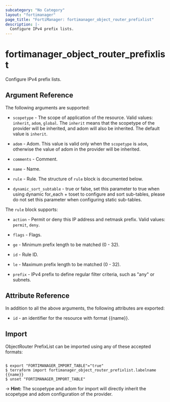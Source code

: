 ```yaml
---
subcategory: "No Category"
layout: "fortimanager"
page_title: "FortiManager: fortimanager_object_router_prefixlist"
description: |-
  Configure IPv4 prefix lists.
---
```


# fortimanager_object_router_prefixlist
Configure IPv4 prefix lists.

## Argument Reference


The following arguments are supported:

* `scopetype` - The scope of application of the resource. Valid values: `inherit`, `adom`, `global`. The `inherit` means that the scopetype of the provider will be inherited, and adom will also be inherited. The default value is `inherit`.
* `adom` - Adom. This value is valid only when the `scopetype` is `adom`, otherwise the value of adom in the provider will be inherited.

* `comments` - Comment.
* `name` - Name.
* `rule` - Rule. The structure of `rule` block is documented below.
* `dynamic_sort_subtable` - true or false, set this parameter to true when using dynamic for_each + toset to configure and sort sub-tables, please do not set this parameter when configuring static sub-tables.

The `rule` block supports:

* `action` - Permit or deny this IP address and netmask prefix. Valid values: `permit`, `deny`.

* `flags` - Flags.
* `ge` - Minimum prefix length to be matched (0 - 32).
* `id` - Rule ID.
* `le` - Maximum prefix length to be matched (0 - 32).
* `prefix` - IPv4 prefix to define regular filter criteria, such as "any" or subnets.


## Attribute Reference

In addition to all the above arguments, the following attributes are exported:
* `id` - an identifier for the resource with format {{name}}.

## Import

ObjectRouter PrefixList can be imported using any of these accepted formats:
```

$ export "FORTIMANAGER_IMPORT_TABLE"="true"
$ terraform import fortimanager_object_router_prefixlist.labelname {{name}}
$ unset "FORTIMANAGER_IMPORT_TABLE"
```
-> **Hint:** The scopetype and adom for import will directly inherit the scopetype and adom configuration of the provider.
